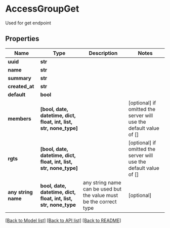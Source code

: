 # AccessGroupGet

Used for get endpoint

## Properties
Name | Type | Description | Notes
------------ | ------------- | ------------- | -------------
**uuid** | **str** |  | 
**name** | **str** |  | 
**summary** | **str** |  | 
**created_at** | **str** |  | 
**default** | **bool** |  | 
**members** | **[bool, date, datetime, dict, float, int, list, str, none_type]** |  | [optional]  if omitted the server will use the default value of []
**rgts** | **[bool, date, datetime, dict, float, int, list, str, none_type]** |  | [optional]  if omitted the server will use the default value of []
**any string name** | **bool, date, datetime, dict, float, int, list, str, none_type** | any string name can be used but the value must be the correct type | [optional]

[[Back to Model list]](../README.md#documentation-for-models) [[Back to API list]](../README.md#documentation-for-api-endpoints) [[Back to README]](../README.md)


